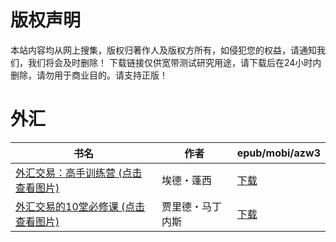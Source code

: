 # 版权声明

本站内容均从网上搜集，版权归著作人及版权方所有，如侵犯您的权益，请通知我们，我们将会及时删除！ 下载链接仅供宽带测试研究用途，请下载后在24小时内删除，请勿用于商业目的。请支持正版！

# 外汇

| 书名 | 作者 | epub/mobi/azw3 |
| --- | --- | --- |
| [外汇交易：高手训练营 (点击查看图片)](https://www.dushupai.com/attachment/2024/06/02/4fc0f5fb830feb4b.jpg) | 埃德・蓬西 | [下载](https://url89.ctfile.com/f/31084289-1357011841-468b02?p=8866) |
| [外汇交易的10堂必修课 (点击查看图片)](https://www.dushupai.com/attachment/2024/06/02/f6222a0742a11dbe.jpg) | 贾里德・马丁内斯 | [下载](https://url89.ctfile.com/f/31084289-1357011820-b1c202?p=8866) |
